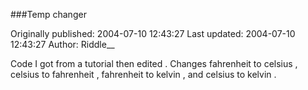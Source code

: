 ###Temp changer

Originally published: 2004-07-10 12:43:27
Last updated: 2004-07-10 12:43:27
Author: Riddle__ 

Code I got from a tutorial then edited . Changes fahrenheit to celsius , celsius to fahrenheit , fahrenheit to kelvin , and celsius to kelvin .
